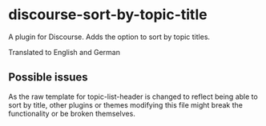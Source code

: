 # discourse-sort-by-topic-title
A plugin for Discourse. Adds the option to sort by topic titles.

Translated to English and German

## Possible issues
As the raw template for topic-list-header is changed to reflect being able to sort by title, other plugins or themes modifying this file might break the functionality or be broken themselves.

